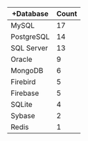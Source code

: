 |+Database | Count |
|------------ | -----------|
| MySQL | 17 |
| PostgreSQL | 14 |
| SQL Server | 13 |
| Oracle | 9 |
| MongoDB | 6 |
| Firebird | 5 |
| Firebase | 5 |
| SQLite | 4 |
| Sybase | 2 |
| Redis | 1 |
